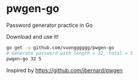 # pwgen-go
Password generator practice in Go

Download and use it!
```bash
go get -u github.com/vuongggggg/pwgen-go
# Generate password with length = 32, total = 5
pwgen-go 32 5
```

Inspired by https://github.com/jbernard/pwgen
